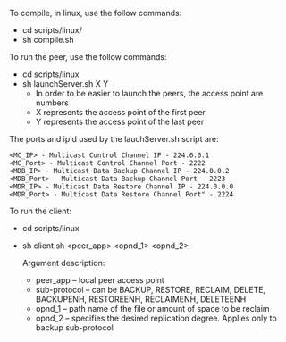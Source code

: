 

To compile, in linux, use the follow commands:
* cd scripts/linux/
* sh compile.sh  


To run the peer, use the follow commands:
* cd scripts/linux
* sh launchServer.sh X Y 
	- In order to be easier to launch the peers, the access point are numbers		
	- X represents the access point of the first peer
	- Y represents the access point of the last peer
	
The ports and ip'd used by the lauchServer.sh script are:

	<MC_IP> - Multicast Control Channel IP - 224.0.0.1  
	<MC_Port> - Multicast Control Channel Port - 2222  
	<MDB_IP> - Multicast Data Backup Channel IP - 224.0.0.2  
	<MDB_Port> - Multicast Data Backup Channel Port - 2223  
	<MDR_IP> - Multicast Data Restore Channel IP - 224.0.0.0     
	<MDR_Port> - Multicast Data Restore Channel Port" - 2224  
			

To run the client:
* cd scripts/linux
* sh client.sh <peer_app> <sub-protocol> <opnd_1> <opnd_2>

	Argument description:
	- peer_app – local peer access point
	- sub-protocol – can be BACKUP, RESTORE, RECLAIM, DELETE, BACKUPENH, RESTOREENH, RECLAIMENH, DELETEENH	
	- opnd_1 – path name of the file or amount of space to be reclaim
	- opnd_2 – specifies the desired replication degree. Applies only to backup sub-protocol
